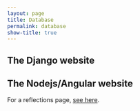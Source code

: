 ```yaml
---
layout: page
title: Database
permalink: database
show-title: true
---
```


## The Django website



## The Nodejs/Angular website

For a reflections page, [see here](https://confederate-memorials-project.readthedocs.io/en/latest/problems-encountered/).
